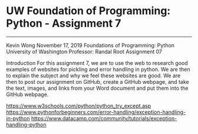 # UW Foundation of Programming: Python - Assignment 7
---
Kevin Wong
November 17, 2019
Foundations of Programming: Python
University of Washington
Professor: Randal Root
Assignment 07


Introduction
For this assignment 7, we are to use the web to research good examples of websites for pickling and error handling in python. We are then to explain the subject and why we feel these websites are good. We are then to post our assignment on GitHub, create a GitHub webpage, and take the text, images, and links from your Word document and put them into the GitHub webpage.

https://www.w3schools.com/python/python_try_except.asp
https://www.pythonforbeginners.com/error-handling/exception-handling-in-python 
https://www.datacamp.com/community/tutorials/exception-handling-python



